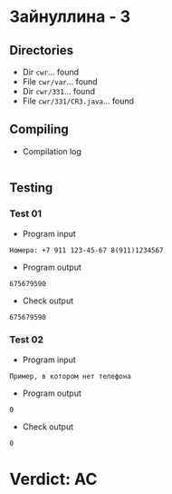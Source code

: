 # Зайнуллина - 3
## Directories
- Dir `cwr`... found
- File `cwr/var`... found
- Dir `cwr/331`... found
- File `cwr/331/CR3.java`... found
## Compiling
- Compilation log
```

```
## Testing
### Test 01
- Program input
```
Номера: +7 911 123-45-67 8(911)1234567

```
- Program output
```
675679590

```
- Check output
```
675679590

```
### Test 02
- Program input
```
Пример, в котором нет телефона

```
- Program output
```
0

```
- Check output
```
0

```
# Verdict: AC
